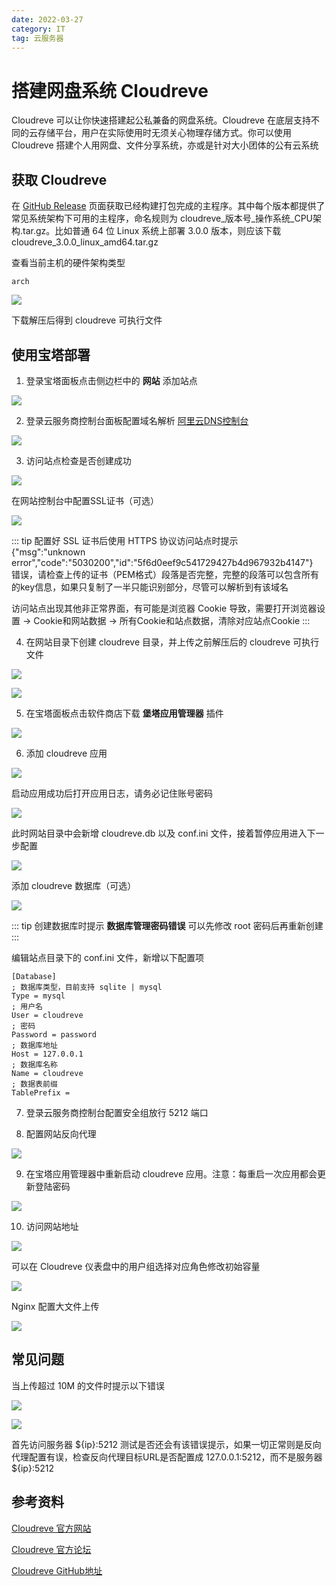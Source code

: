 ```yaml
---
date: 2022-03-27
category: IT
tag: 云服务器
---
```


# 搭建网盘系统 Cloudreve

Cloudreve 可以让你快速搭建起公私兼备的网盘系统<!-- more -->。Cloudreve 在底层支持不同的云存储平台，用户在实际使用时无须关心物理存储方式。你可以使用 Cloudreve 搭建个人用网盘、文件分享系统，亦或是针对大小团体的公有云系统

## 获取 Cloudreve

在 [GitHub Release](https://github.com/cloudreve/Cloudreve/releases) 页面获取已经构建打包完成的主程序。其中每个版本都提供了常见系统架构下可用的主程序，命名规则为 cloudreve_版本号_操作系统_CPU架构.tar.gz。比如普通 64 位 Linux 系统上部署 3.0.0 版本，则应该下载 cloudreve_3.0.0_linux_amd64.tar.gz

查看当前主机的硬件架构类型

```shell
arch
```

![](https://img.sherry4869.com/blog/it/server/cloudreve/img.png)

下载解压后得到 cloudreve 可执行文件

## 使用宝塔部署

1. 登录宝塔面板点击侧边栏中的 **网站** 添加站点

![](https://img.sherry4869.com/blog/it/server/cloudreve/img_2.png)

2. 登录云服务商控制台面板配置域名解析 [阿里云DNS控制台](https://dns.console.aliyun.com/)

![](https://img.sherry4869.com/blog/it/server/cloudreve/img_3.png)

3. 访问站点检查是否创建成功

![](https://img.sherry4869.com/blog/it/server/cloudreve/img_4.png)

在网站控制台中配置SSL证书（可选）

![](https://img.sherry4869.com/blog/it/server/cloudreve/img_5.png)

::: tip
配置好 SSL 证书后使用 HTTPS 协议访问站点时提示  
{"msg":"unknown error","code":"5030200","id":"5f6d0eef9c541729427b4d967932b4147"}  
错误，请检查上传的证书（PEM格式）段落是否完整，完整的段落可以包含所有的key信息，如果只复制了一半只能识别部分，尽管可以解析到有该域名

访问站点出现其他非正常界面，有可能是浏览器 Cookie 导致，需要打开浏览器设置 -> Cookie和网站数据 -> 所有Cookie和站点数据，清除对应站点Cookie
:::

4. 在网站目录下创建 cloudreve 目录，并上传之前解压后的 cloudreve 可执行文件

![](https://img.sherry4869.com/blog/it/server/cloudreve/img_6.png)

![](https://img.sherry4869.com/blog/it/server/cloudreve/img_7.png)

5. 在宝塔面板点击软件商店下载 **堡塔应用管理器** 插件

![](https://img.sherry4869.com/blog/it/server/cloudreve/img_1.png)

6. 添加 cloudreve 应用

![](https://img.sherry4869.com/blog/it/server/cloudreve/img_8.png)

启动应用成功后打开应用日志，请务必记住账号密码

![](https://img.sherry4869.com/blog/it/server/cloudreve/img_10.png)

此时网站目录中会新增 cloudreve.db 以及 conf.ini 文件，接着暂停应用进入下一步配置

![](https://img.sherry4869.com/blog/it/server/cloudreve/img_9.png)

添加 cloudreve 数据库（可选）

![](https://img.sherry4869.com/blog/it/server/cloudreve/img_11.png)

::: tip
创建数据库时提示 **数据库管理密码错误** 可以先修改 root 密码后再重新创建
:::

编辑站点目录下的 conf.ini 文件，新增以下配置项

```
[Database]
; 数据库类型，目前支持 sqlite | mysql
Type = mysql
; 用户名
User = cloudreve
; 密码
Password = password
; 数据库地址
Host = 127.0.0.1
; 数据库名称
Name = cloudreve
; 数据表前缀
TablePrefix = 
```

7. 登录云服务商控制台配置安全组放行 5212 端口

8. 配置网站反向代理

![](https://img.sherry4869.com/blog/it/server/cloudreve/img_12.png)

9. 在宝塔应用管理器中重新启动 cloudreve 应用。注意：每重启一次应用都会更新登陆密码

![](https://img.sherry4869.com/blog/it/server/cloudreve/img_13.png)

10. 访问网站地址

![](https://img.sherry4869.com/blog/it/server/cloudreve/img_14.png)

可以在 Cloudreve 仪表盘中的用户组选择对应角色修改初始容量

![](https://img.sherry4869.com/blog/it/server/cloudreve/img_15.png)

Nginx 配置大文件上传

![](https://img.sherry4869.com/blog/it/server/cloudreve/img_18.png)

## 常见问题

当上传超过 10M 的文件时提示以下错误

![](https://img.sherry4869.com/blog/it/server/cloudreve/img_16.png)

![](https://img.sherry4869.com/blog/it/server/cloudreve/img_17.png)

首先访问服务器 ${ip}:5212 测试是否还会有该错误提示，如果一切正常则是反向代理配置有误，检查反向代理目标URL是否配置成 127.0.0.1:5212，而不是服务器 ${ip}:5212

## 参考资料

[Cloudreve 官方网站](https://docs.cloudreve.org/)

[Cloudreve 官方论坛](https://forum.cloudreve.org/)

[Cloudreve GitHub地址](https://github.com/cloudreve/Cloudreve)